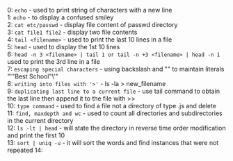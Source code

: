 0: `echo` - used to print string of characters with a new line  
1: `echo` - to display a confused smiley  
2: `cat etc/passwd` - display file content of passwd directory  
3: `cat file1 file2` - display two file contents  
4: `tail <filename>` - used to print the last 10 lines in a file  
5: `head` - used to display the 1st 10 lines  
6: `head -n 3 <filename> | tail 1 or tail -n +3 <filename> | head -n 1` used to print the 3rd line in a file  
7: `escaping special characters` - using backslash and "" to maintain literals "'\"Best School\"\\'"  
8: `writing into files with '>'` - ls -la > new_filename  
9: `duplicating last line to a current file` - use tail command to obtain the last line then append it to the file with >>  
10: `type command` - used to find a file not a directory of type .js and delete  
11: `find, maxdepth and wc` - used to count all directories and subdirectories in the current directory  
12: `ls -lt | head` - will state the directory in reverse time order modification and print the first 10  
13: `sort | uniq -u` - it will sort the words and find instances that were not repeated
14: 
